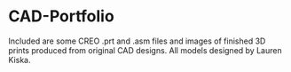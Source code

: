 # CAD-Portfolio

Included are some CREO .prt and .asm files and images of finished 3D prints produced from original CAD designs. All models designed by Lauren Kiska.
